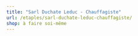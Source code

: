```yaml
---
title: "Sarl Duchate Leduc - Chauffagiste"
url: /etaples/sarl-duchate-leduc-chauffagiste/
shop: à faire soi-même
---
```

